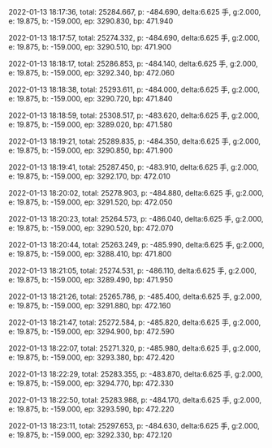 2022-01-13 18:17:36, total: 25284.667, p: -484.690, delta:6.625 手, g:2.000, e: 19.875, b: -159.000, ep: 3290.830, bp: 471.940

2022-01-13 18:17:57, total: 25274.332, p: -484.690, delta:6.625 手, g:2.000, e: 19.875, b: -159.000, ep: 3290.510, bp: 471.900

2022-01-13 18:18:17, total: 25286.853, p: -484.140, delta:6.625 手, g:2.000, e: 19.875, b: -159.000, ep: 3292.340, bp: 472.060

2022-01-13 18:18:38, total: 25293.611, p: -484.000, delta:6.625 手, g:2.000, e: 19.875, b: -159.000, ep: 3290.720, bp: 471.840

2022-01-13 18:18:59, total: 25308.517, p: -483.620, delta:6.625 手, g:2.000, e: 19.875, b: -159.000, ep: 3289.020, bp: 471.580

2022-01-13 18:19:21, total: 25289.835, p: -484.350, delta:6.625 手, g:2.000, e: 19.875, b: -159.000, ep: 3290.850, bp: 471.900

2022-01-13 18:19:41, total: 25287.450, p: -483.910, delta:6.625 手, g:2.000, e: 19.875, b: -159.000, ep: 3292.170, bp: 472.010

2022-01-13 18:20:02, total: 25278.903, p: -484.880, delta:6.625 手, g:2.000, e: 19.875, b: -159.000, ep: 3291.520, bp: 472.050

2022-01-13 18:20:23, total: 25264.573, p: -486.040, delta:6.625 手, g:2.000, e: 19.875, b: -159.000, ep: 3290.520, bp: 472.070

2022-01-13 18:20:44, total: 25263.249, p: -485.990, delta:6.625 手, g:2.000, e: 19.875, b: -159.000, ep: 3288.410, bp: 471.800

2022-01-13 18:21:05, total: 25274.531, p: -486.110, delta:6.625 手, g:2.000, e: 19.875, b: -159.000, ep: 3289.490, bp: 471.950

2022-01-13 18:21:26, total: 25265.786, p: -485.400, delta:6.625 手, g:2.000, e: 19.875, b: -159.000, ep: 3291.880, bp: 472.160

2022-01-13 18:21:47, total: 25272.584, p: -485.820, delta:6.625 手, g:2.000, e: 19.875, b: -159.000, ep: 3294.900, bp: 472.590

2022-01-13 18:22:07, total: 25271.320, p: -485.980, delta:6.625 手, g:2.000, e: 19.875, b: -159.000, ep: 3293.380, bp: 472.420

2022-01-13 18:22:29, total: 25283.355, p: -483.870, delta:6.625 手, g:2.000, e: 19.875, b: -159.000, ep: 3294.770, bp: 472.330

2022-01-13 18:22:50, total: 25283.988, p: -484.170, delta:6.625 手, g:2.000, e: 19.875, b: -159.000, ep: 3293.590, bp: 472.220

2022-01-13 18:23:11, total: 25297.653, p: -484.630, delta:6.625 手, g:2.000, e: 19.875, b: -159.000, ep: 3292.330, bp: 472.120